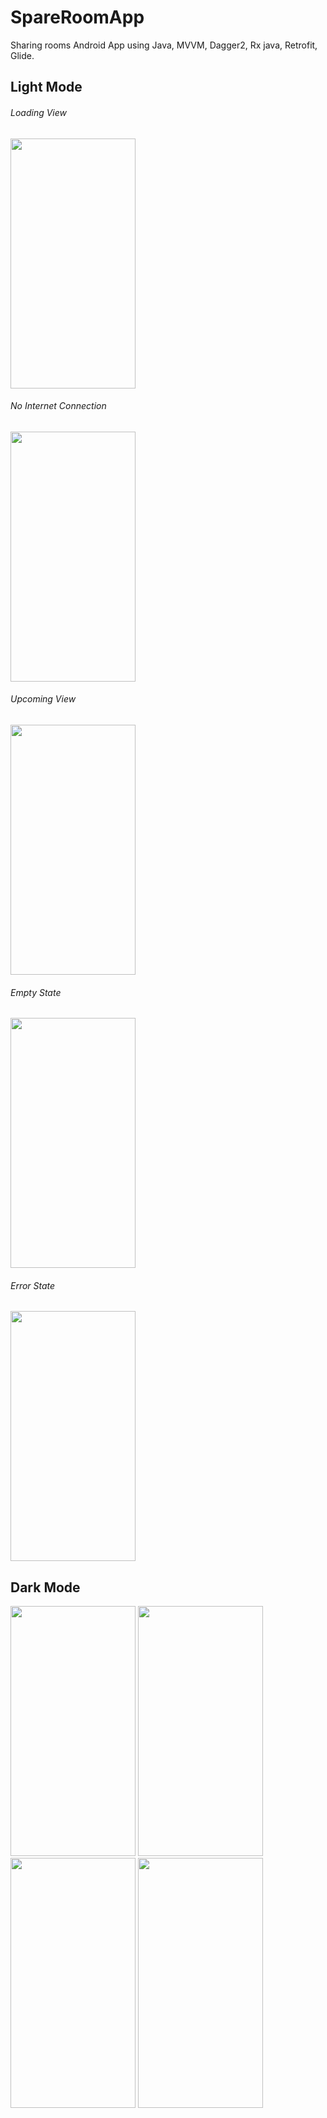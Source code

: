 # SpareRoomApp
Sharing rooms
Android App using Java, MVVM, Dagger2, Rx java, Retrofit, Glide.

## Light Mode

###### Loading View
<img src="https://user-images.githubusercontent.com/79113577/113872750-10629f80-97ac-11eb-8c67-38c33c7f2e62.png" width="200" height="400">

###### No Internet Connection
<img src="https://user-images.githubusercontent.com/79113577/113872361-b7930700-97ab-11eb-9526-d7611aea848f.png" width="200" height="400">

###### Upcoming View
<img src="https://user-images.githubusercontent.com/79113577/113872930-4011a780-97ac-11eb-9af8-b5935d285262.png" width="200" height="400">

###### Empty State
<img src="https://user-images.githubusercontent.com/79113577/113878766-d1cfe380-97b1-11eb-9d89-9b196ec9bcef.png" width="200" height="400">

######  Error State
<img src="https://user-images.githubusercontent.com/79113577/113878854-e318f000-97b1-11eb-9c2c-b69dbb25c445.png" width="200" height="400">


## Dark Mode

<img src="https://user-images.githubusercontent.com/79113577/113879536-8538d800-97b2-11eb-9cd5-726d9a12e980.png" width="200" height="400">

<img src="https://user-images.githubusercontent.com/79113577/113879591-92ee5d80-97b2-11eb-8882-27b86c49d102.png" width="200" height="400">

<img src="https://user-images.githubusercontent.com/79113577/113879618-98e43e80-97b2-11eb-9aa5-efe46405f93c.png" width="200" height="400">

<img src="https://user-images.githubusercontent.com/79113577/113879626-9da8f280-97b2-11eb-89fb-e41ca1dcb1a4.png" width="200" height="400">
